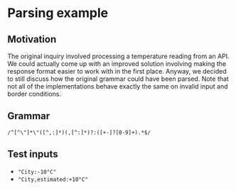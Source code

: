 # Parsing example

## Motivation

The original inquiry involved processing a temperature reading from an API.
We could actually come up with an improved solution involving making the response format easier to work with in the first place.
Anyway, we decided to still discuss how the original grammar could have been parsed.
Note that not all of the implementations behave exactly the same on invalid input and border conditions.

## Grammar

```
/^[^\"]*\"([^,:]*)(,[^:]*)?:([+-]?[0-9]+).*$/
```

## Test inputs

* `"City:-10°C"`
* `"City,estimated:+10°C"`
